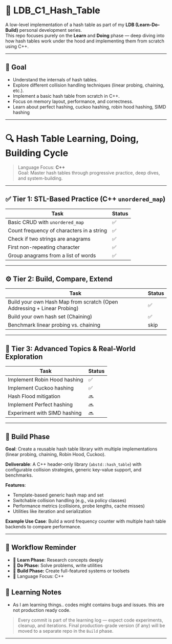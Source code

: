 # 🔧 LDB_C1_Hash_Table

A low-level implementation of a hash table as part of my **LDB (Learn-Do-Build)** personal development series.  
This repo focuses purely on the **Learn** and **Doing** phase — deep diving into how hash tables work under the hood and implementing them from scratch using C++.

---

## 🚀 Goal

- Understand the internals of hash tables.
- Explore different collision handling techniques (linear probing, chaining, etc.).
- Implement a basic hash table from scratch in C++.
- Focus on memory layout, performance, and correctness.
- Learn about perfect hashing, cuckoo hashing, robin hood hashing, SIMD hashing

---

# 🔍 Hash Table Learning, Doing, Building Cycle

> Language Focus: **C++**  
> Goal: Master hash tables through progressive practice, deep dives, and system-building.

---

## ✅ Tier 1: STL-Based Practice (C++ `unordered_map`)

| Task                                                | Status |
|-----------------------------------------------------|--------|
| Basic CRUD with `unordered_map`                     | ✅     |
| Count frequency of characters in a string           | ✅     |
| Check if two strings are anagrams                   | ✅     |
| First non-repeating character                       | ✅     |
| Group anagrams from a list of words                 | ✅     |

---

## ⚙️ Tier 2: Build, Compare, Extend

| Task | Status |
|------|--------|
| Build your own Hash Map from scratch (Open Addressing + Linear Probing) | ✅ |
| Build your own hash set (Chaining) | ✅ |
| Benchmark linear probing vs. chaining | skip |

---

## 🔬 Tier 3: Advanced Topics & Real-World Exploration

| Task | Status |
|------|--------|
| Implement Robin Hood hashing | ✅ |
| Implement Cuckoo hashing | ✅ |
| Hash Flood mitigation | 🔜 |
| Implement Perfect hashing | 🔜 |
| Experiment with SIMD hashing | 🔜 |

---

## 🔨 Build Phase

**Goal**: Create a reusable hash table library with multiple implementations (linear probing, chaining, Robin Hood, Cuckoo).

**Deliverable**: A C++ header-only library (`abstd::hash_table`) with configurable collision strategies, generic key-value support, and benchmarks.

**Features**:

- Template-based generic hash map and set
- Switchable collision handling (e.g., via policy classes)
- Performance metrics (collisions, probe lengths, cache misses)
- Utilities like iteration and serialization

**Example Use Case**: Build a word frequency counter with multiple hash table backends to compare performance.

---

## 🔄 Workflow Reminder

- 🔹 **Learn Phase:** Research concepts deeply
- 🔹 **Do Phase:** Solve problems, write utilities
- 🔹 **Build Phase:** Create full-featured systems or toolsets
- 🧠 Language Focus: C++

## 🧠 Learning Notes

- As I am learning things.. codes might contains bugs and issues. this are not production ready code.
> Every commit is part of the learning log — expect code experiments, cleanup, and iterations.
> Final production-grade version (if any) will be moved to a separate repo in the `Build` phase.

---
